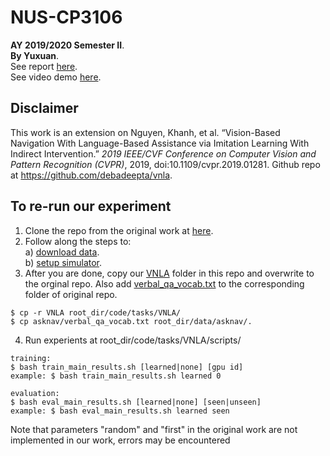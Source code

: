 # NUS-CP3106
<b>AY 2019/2020 Semester II</b>.  
<b>By Yuxuan</b>.  
See report [here](NUS_CP3106_REPORT_YUXUAN.pdf).  
See video demo [here](https://youtu.be/E7eLIXqEhCQ).  

## Disclaimer
This work is an extension on Nguyen, Khanh, et al. “Vision-Based Navigation With Language-Based Assistance via Imitation Learning With Indirect Intervention.” <i>2019 IEEE/CVF Conference on Computer Vision and Pattern Recognition (CVPR)</i>, 2019, doi:10.1109/cvpr.2019.01281. Github repo at https://github.com/debadeepta/vnla.

## To re-run our experiment
1) Clone the repo from the original work at [here](https://github.com/debadeepta/vnla).  
2) Follow along the steps to:  
  a) [download data](https://github.com/debadeepta/vnla/tree/master/data).  
  b) [setup simulator](https://github.com/debadeepta/vnla/tree/master/code).   
3) After you are done, copy our [VNLA](VNLA) folder in this repo and overwrite to the orginal repo. Also add [verbal_qa_vocab.txt](asknav/verbal_qa_vocab.txt) to the corresponding folder of original repo.
```
$ cp -r VNLA root_dir/code/tasks/VNLA/
$ cp asknav/verbal_qa_vocab.txt root_dir/data/asknav/.
```
4) Run experients at root_dir/code/tasks/VNLA/scripts/
```
training:
$ bash train_main_results.sh [learned|none] [gpu id]
example: $ bash train_main_results.sh learned 0

evaluation:
$ bash eval_main_results.sh [learned|none] [seen|unseen]
example: $ bash eval_main_results.sh learned seen
```
   Note that parameters "random" and "first" in the original work are not implemented in our work, errors may be encountered

